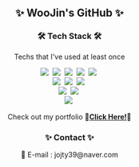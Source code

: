 
<h2 align="center"> ✨ WooJin's GitHub ✨ </h2>


<h3 align="center">🛠 Tech Stack 🛠</h3>

<p align="center"> Techs that I've used at least once </p>

<p align="center">
  <img src="https://img.shields.io/badge/HTML5-E34F26?style=flat-square&logo=HTML5&logoColor=white"/></a>&nbsp 
  <img src="https://img.shields.io/badge/CSS3-1572B6?style=flat-square&logo=CSS3&logoColor=white"/></a>&nbsp 
  <img src="https://img.shields.io/badge/JavaScript-ffb13b?style=flat-square&logo=JavaScript&logoColor=white"/></a>&nbsp 
  <img src="https://img.shields.io/badge/jQuery-0769AD?style=flat-square&logo=jQuery&logoColor=white"/></a>&nbsp 
  <img src="https://img.shields.io/badge/React-61DAFB?style=flat-square&logo=React&logoColor=white"/></a>&nbsp
  <br>
  <img src="https://img.shields.io/badge/Figma-F24E1E?style=flat-square&logo=Figma&logoColor=white"/></a>&nbsp 
  <img src="https://img.shields.io/badge/Adobe Photoshop-31A8FF?style=flat-square&logo=AdobePhotoshop&logoColor=white"/></a>&nbsp 
  <img src="https://img.shields.io/badge/Adobe Illustrator-FF9A00?style=flat-square&logo=AdobeIllustrator&logoColor=white"/></a>&nbsp 
  <br>
  <img src="https://img.shields.io/badge/GitHub-181717?style=flat-square&logo=GitHub&logoColor=white"/></a>&nbsp
  <img src="https://img.shields.io/badge/Visual Studio Code-007ACC?style=flat-square&logo=Visual Studio Code&logoColor=white"/></a>&nbsp 
  <br>
  <img src="https://img.shields.io/badge/Git-F05032?style=flat-square&logo=Git&logoColor=white"/></a>&nbsp
</p>

<p align="center">
Check out my portfolio <b>💞<a href="https://jojty39.github.io/portfolio/">Click Here!</a>💞</b>
</p>


<h3 align="center"> ✨ Contact ✨ </h3>
<p align="center">
📧 E-mail : jojty39@naver.com
</p>
<br>





<!--
**jojty39/jojty39** is a ✨ _special_ ✨ repository because its `README.md` (this file) appears on your GitHub profile.

## ✨WooJin's GitHub✨


## shields.io 사용방법 참고
<img src="https://img.shields.io/badge/쓰고자하는_텍스트-컬러코드?style=flat-square&logo=simpleicons에서_아이콘이름&logoColor=white"/></a>&nbsp 

![header](https://capsule-render.vercel.app/api?type=soft&color=auto&height=140&section=header&text=WoojinJung&fontSize=70&animation=twinkling)

![header](https://capsule-render.vercel.app/api?type=waving&height=170&color=gradient&text=Woojin%20Jung&animation=fadeIn&descAlignY=54&textBg=false&fontSize=50&section=header&fontAlignY=40)
Here are some ideas to get you started:

- 🔭 I’m currently working on ...
- 🌱 I’m currently learning ...
- 👯 I’m looking to collaborate on ...
- 🤔 I’m looking for help with ...
- 💬 Ask me about ...
- 📫 How to reach me: ...
- 😄 Pronouns: ...
- ⚡ Fun fact: ...

✨MinGyeong's GitHub✨
🎈My Skill's🎈
   
  
 
Check out my portfolio 💞Click Here!💞
🔥Contact🔥
📧 E-mail : zouxy@naver.com
-->

